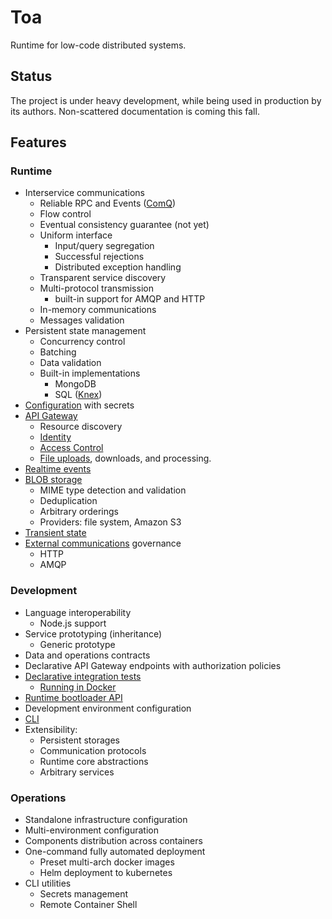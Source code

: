 # Toa

Runtime for low-code distributed systems.

## Status

The project is under heavy development, while being used in production by its authors.
Non-scattered documentation is coming this fall.

## Features

### Runtime

- Interservice communications
  - Reliable RPC and Events ([ComQ](https://github.com/toa-io/comq))
  - Flow control
  - Eventual consistency guarantee (not yet)
  - Uniform interface
    - Input/query segregation
    - Successful rejections
    - Distributed exception handling
  - Transparent service discovery
  - Multi-protocol transmission
    - built-in support for AMQP and HTTP
  - In-memory communications
  - Messages validation
- Persistent state management
  - Concurrency control
  - Batching
  - Data validation
  - Built-in implementations
    - MongoDB
    - SQL ([Knex](https://knexjs.org))
- [Configuration](/extensions/configuration) with secrets
- [API Gateway](/extensions/exposition)
  - Resource discovery
  - [Identity](extensions/exposition/documentation/identity.md)
  - [Access Control](extensions/exposition/documentation/access.md)
  - [File uploads](/extensions/exposition/documentation/octets.md), downloads, and processing.
- [Realtime events](/extensions/realtime)
- [BLOB storage](/extensions/storages)
  - MIME type detection and validation
  - Deduplication
  - Arbitrary orderings
  - Providers: file system, Amazon S3
- [Transient state](/extensions/stash)
- [External communications](/extensions/origins) governance
  - HTTP
  - AMQP

### Development

- Language interoperability
  - Node.js support
- Service prototyping (inheritance)
  - Generic prototype
- Data and operations contracts
- Declarative API Gateway endpoints with authorization policies
- [Declarative integration tests](/userland/samples)
  - [Running in Docker](/runtime/cli/readme.md#replay)
- [Runtime bootloader API](/userland/stage)
- Development environment configuration
- [CLI](/runtime/cli)
- Extensibility:
  - Persistent storages
  - Communication protocols
  - Runtime core abstractions
  - Arbitrary services

### Operations

- Standalone infrastructure configuration
- Multi-environment configuration
- Components distribution across containers
- One-command fully automated deployment
  - Preset multi-arch docker images
  - Helm deployment to kubernetes
- CLI utilities
  - Secrets management
  - Remote Container Shell
